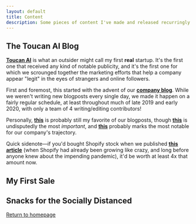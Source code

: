 ```yaml
---
layout: default
title: Content
description: Some pieces of content I've made and released recurringly
---
```


## The Toucan AI Blog
[**Toucan AI**](./startups/toucan-ai.html) is what an outsider might call my first **real** startup. It's the first one that received any kind of notable publicity, and it's the first one for which we scrounged together the marketing efforts that help a company appear "legit" in the eyes of strangers and online followers. 

First and foremost, this started with the advent of our [**company blog**](https://www.toucanai.com/blog). While we weren't writing new blogposts every single day, we made it happen on a fairly regular schedule, at least throughout much of late 2019 and early 2020, with only a team of 4 writing/editing contributors!

Personally, [**this**](https://www.toucanai.com/blog/post/our-remote-team/) is probably still my favorite of our blogposts, though [**this**](https://www.toucanai.com/blog/post/black-lives-matter/) is undisputedly the most *important*, and [**this**](https://www.toucanai.com/blog/post/100-customers/) probably marks the most notable for our company's trajectory. 

Quick sidenote—if you'd bought Shopify stock when we published [**this article**](https://www.toucanai.com/blog/post/the-shopify-revolution/) (when Shopify had already been growing like crazy, and long before anyone knew about the impending pandemic), it'd be worth at least 4x that amount now.

## My First Sale


## Snacks for the Socially Distanced

[Return to homepage](../)

